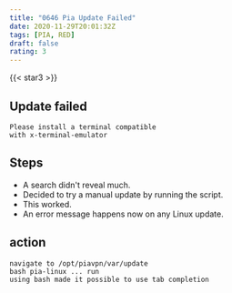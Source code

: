 ```yaml
---
title: "0646 Pia Update Failed"
date: 2020-11-29T20:01:32Z
tags: [PIA, RED]
draft: false
rating: 3
---
```

{{< star3 >}}
## Update failed

```
Please install a terminal compatible
with x-terminal-emulator
```
## Steps
* A search didn't reveal much.
* Decided to try a manual update by running the script.
* This worked.
* An error message happens now on any Linux update.

## action

```
navigate to /opt/piavpn/var/update
bash pia-linux ... run
using bash made it possible to use tab completion
```
